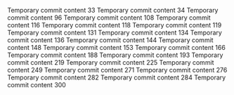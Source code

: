Temporary commit content 33
Temporary commit content 34
Temporary commit content 96
Temporary commit content 108
Temporary commit content 116
Temporary commit content 118
Temporary commit content 119
Temporary commit content 131
Temporary commit content 134
Temporary commit content 136
Temporary commit content 144
Temporary commit content 148
Temporary commit content 153
Temporary commit content 166
Temporary commit content 188
Temporary commit content 193
Temporary commit content 219
Temporary commit content 225
Temporary commit content 249
Temporary commit content 271
Temporary commit content 276
Temporary commit content 282
Temporary commit content 284
Temporary commit content 300
